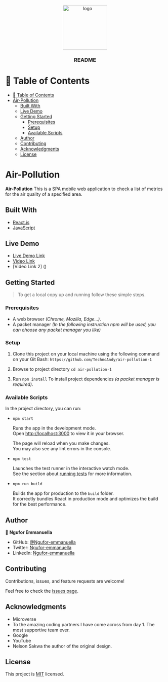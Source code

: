<a id="readme-top"></a>

<div align="center">

  <img src="https://user-images.githubusercontent.com/108806646/203941212-a33b97da-6d84-4649-b763-4e8191c24805.png" alt="logo" width="140"  height="auto" />
  <br/>

  <h3><b>README</b></h3>

</div>

# 📗 Table of Contents

- [📗 Table of Contents](#-table-of-contents)
- [Air-Pollution](#air-pollution)
  - [Built With](#built-with)
  - [Live Demo](#live-demo)
  - [Getting Started](#getting-started)
    - [Prerequisites](#prerequisites)
    - [Setup](#setup)
    - [Available Scripts](#available-scripts)
  - [Author](#author)
  - [Contributing](#contributing)
  - [Acknowledgments](#acknowledgments)
  - [License](#license)


# Air-Pollution


**Air-Pollution** This is a SPA mobile web application to check a list of metrics for the air quality of a specified area.

## Built With

<ul>
  <li><a href="https://reactjs.org/">React.js</a></li>
  <li><a href="https://www.ecma-international.org/">JavaScript</a></li>
</ul>

## Live Demo

- [Live Demo Link]()
- [Video Link]()
- [Video Link 2] ()


## Getting Started

> To get a local copy up and running follow these simple steps.

### Prerequisites

  - A web browser _(Chrome, Mozilla, Edge...)_.
  - A packet manager _(In the following instruction npm will be used, you can choose any packet manager you like)_

### Setup

1. Clone this project on your local machine using the following command on your Git Bash: `https://github.com/TechnoAndy/air-pollution-1`

2. Browse to project directory `cd air-pollution-1`

3. Run `npm install` To install project dependencies _(a packet manager is required)_.


### Available Scripts

In the project directory, you can run:

- `npm start`

  Runs the app in the development mode.\
Open [http://localhost:3000](http://localhost:3000) to view it in your browser.

  The page will reload when you make changes.\
You may also see any lint errors in the console.

- `npm test`

  Launches the test runner in the interactive watch mode.\
See the section about [running tests](https://facebook.github.io/create-react-app/docs/running-tests) for more information.

- `npm run build`

  Builds the app for production to the `build` folder.\
It correctly bundles React in production mode and optimizes the build for the best performance.

## Author

👤 **Ngufor Emmanuella**

- GitHub: [@Ngufor-emmanuella](https://github.com/Ngufor-emmanuella)
- Twitter: [Ngufor-emmanuella](https://twitter.com/Ngufor-emmanuella)
- LinkedIn: [Ngufor-emmanuella](https://www.linkedin.com/in/Ngufor-emmanuella)


## Contributing

Contributions, issues, and feature requests are welcome!

Feel free to check the [issues page](../../issues/).


## Acknowledgments

- Microverse
- To the amazing coding partners I have come across from day 1. The most supportive team ever.
- Google
- YouTube
- Nelson Sakwa the author of the original design.

## License

This project is [MIT](./LICENSE) licensed.
